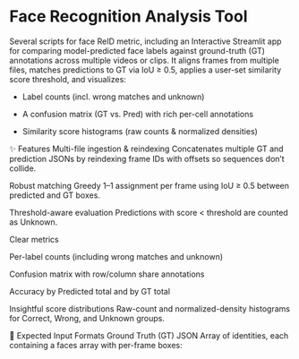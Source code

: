 # Face Recognition Analysis Tool
Several scripts for face ReID metric, including an Interactive Streamlit app for comparing model-predicted face labels against ground-truth (GT) annotations across multiple videos or clips. It aligns frames from multiple files, matches predictions to GT via IoU ≥ 0.5, applies a user-set similarity score threshold, and visualizes:

- Label counts (incl. wrong matches and unknown)

- A confusion matrix (GT vs. Pred) with rich per-cell annotations

- Similarity score histograms (raw counts & normalized densities)

✨ Features
Multi-file ingestion & reindexing
Concatenates multiple GT and prediction JSONs by reindexing frame IDs with offsets so sequences don’t collide.

Robust matching
Greedy 1–1 assignment per frame using IoU ≥ 0.5 between predicted and GT boxes.

Threshold-aware evaluation
Predictions with score < threshold are counted as Unknown.

Clear metrics

Per-label counts (including wrong matches and unknown)

Confusion matrix with row/column share annotations

Accuracy by Predicted total and by GT total

Insightful score distributions
Raw-count and normalized-density histograms for Correct, Wrong, and Unknown groups.

🧩 Expected Input Formats
Ground Truth (GT) JSON
Array of identities, each containing a faces array with per-frame boxes: